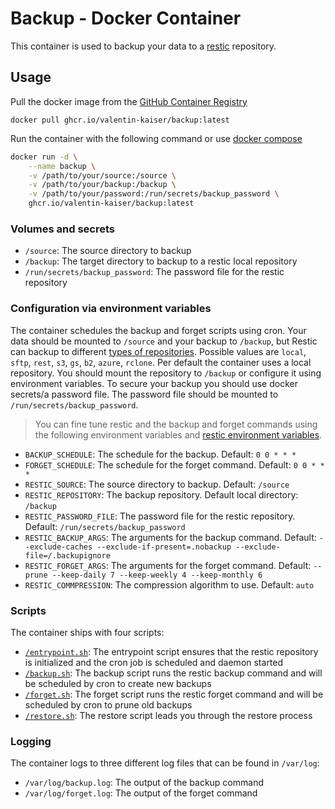 # Backup - Docker Container

This container is used to backup your data to a [restic](https://restic.net/) repository.

## Usage

Pull the docker image from the [GitHub Container Registry](ghcr.io)

`docker pull ghcr.io/valentin-kaiser/backup:latest`

Run the container with the following command or use [docker compose](./compose.yml)


```bash
docker run -d \
    --name backup \
    -v /path/to/your/source:/source \
    -v /path/to/your/backup:/backup \
    -v /path/to/your/password:/run/secrets/backup_password \
    ghcr.io/valentin-kaiser/backup:latest
```

### Volumes and secrets
 
- `/source`: The source directory to backup
- `/backup`: The target directory to backup to a restic local repository
- `/run/secrets/backup_password`: The password file for the restic repository

### Configuration via environment variables

The container schedules the backup and forget scripts using cron.
Your data should be mounted to `/source` and your backup to `/backup`, but Restic can backup to different [types of repositories](https://restic.readthedocs.io/en/latest/030_preparing_a_new_repo.html).
Possible values are `local`, `sftp`, `rest`, `s3`, `gs`, `b2`, `azure`, `rclone`. 
Per default the container uses a local repository. You should mount the repository to `/backup` or configure it using environment variables.
To secure your backup you should use docker secrets/a password file. The password file should be mounted to `/run/secrets/backup_password`.

> You can fine tune restic and the backup and forget commands using the following environment variables and [restic environment variables](https://restic.readthedocs.io/en/latest/040_backup.html#environment-variables).
 
- `BACKUP_SCHEDULE`: The schedule for the backup. Default: `0 0 * * *`
- `FORGET_SCHEDULE`: The schedule for the forget command. Default: `0 0 * * *`
- `RESTIC_SOURCE`: The source directory to backup. Default: `/source`
- `RESTIC_REPOSITORY`: The backup repository. Default local directory: `/backup`
- `RESTIC_PASSWORD_FILE`: The password file for the restic repository. Default: `/run/secrets/backup_password`
- `RESTIC_BACKUP_ARGS`: The arguments for the backup command. Default: `--exclude-caches --exclude-if-present=.nobackup --exclude-file=/.backupignore`
- `RESTIC_FORGET_ARGS`: The arguments for the forget command. Default: `--prune --keep-daily 7 --keep-weekly 4 --keep-monthly 6`
- `RESTIC_COMMPRESSION`: The compression algorithm to use. Default: `auto`

### Scripts

The container ships with four scripts:

- [`/entrypoint.sh`](./scripts/entrypoint.sh): The entrypoint script ensures that the restic repository is initialized and the cron job is scheduled and daemon started
- [`/backup.sh`](./scripts/backup.sh): The backup script runs the restic backup command and will be scheduled by cron to create new backups
- [`/forget.sh`](./scripts/forget.sh): The forget script runs the restic forget command and will be scheduled by cron to prune old backups
- [`/restore.sh`](./scripts/restore.sh): The restore script leads you through the restore process

### Logging

The container logs to three different log files that can be found in `/var/log`:

- `/var/log/backup.log`: The output of the backup command
- `/var/log/forget.log`: The output of the forget command